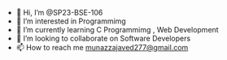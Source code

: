 - 👋 Hi, I’m @SP23-BSE-106
- 👀 I’m interested in Programmimg
- 🌱 I’m currently learning C Programmimg , Web Development
- 💞️ I’m looking to collaborate on Software Developers
- 📫 How to reach me munazzajaved277@gmail.com

<!---
SP23-BSE-106/SP23-BSE-106 is a ✨ special ✨ repository because its `README.md` (this file) appears on your GitHub profile.
You can click the Preview link to take a look at your changes.
--->
